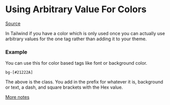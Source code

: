 # Using Arbitrary Value For Colors

[Source](https://tailwindcss.com/docs/customizing-colors#arbitrary-values)

In Tailwind if you have a color which is only used once you can actually use arbitrary values for the one tag rather than adding it to your theme. 

### Example

You can use this for color based tags like font or background color. 

`bg-[#21222A]`

The above is the class. You add in the prefix for whatever it is, background or text, a dash, and square brackets with the Hex value.

[More notes](https://tailwindcss.com/docs/adding-custom-styles#using-arbitrary-values)